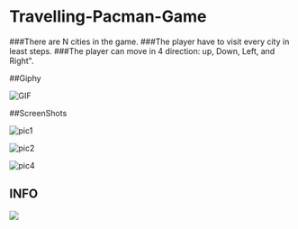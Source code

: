


# Travelling-Pacman-Game

###There are N cities in the game.
###The player have to visit every city in least steps.
###The player can move in 4 direction: up, Down, Left, and Right".

##Giphy

![GIF](https://user-images.githubusercontent.com/23193284/63014266-c37dd700-beab-11e9-866a-99b14497ad5a.gif)

##ScreenShots

![pic1](https://user-images.githubusercontent.com/23193284/63014208-a943f900-beab-11e9-939f-c5081de0f18b.PNG)

![pic2](https://user-images.githubusercontent.com/23193284/63014234-b3fe8e00-beab-11e9-9917-c5df7746d664.PNG)

![pic4](https://user-images.githubusercontent.com/23193284/63014249-bb259c00-beab-11e9-826b-9dde79907f29.PNG)

## INFO

<img src="https://miro.medium.com/max/1400/1*U7qkYQZu_BlVIne35HJ5JQ.png">
